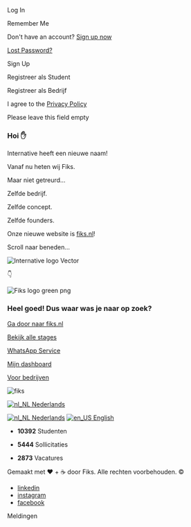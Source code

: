 Log In

Remember Me

Don't have an account? [Sign up now](https://fiks.nl/dashboard/?action=register)

[Lost Password?](https://fiks.nl/backend/?action=lostpassword&redirect_to=https%3A%2F%2Ffiks.nl%2F "Lost Password?")

Sign Up

Registreer als Student

Registreer als Bedrijf

I agree to the [Privacy Policy](https://fiks.nl/privacybeleid/)

Please leave this field empty

### Hoi ✋

Internative heeft een nieuwe naam!

Vanaf nu heten wij Fiks.

Maar niet getreurd…

Zelfde bedrijf.

Zelfde concept.

Zelfde founders.

Onze nieuwe website is [fiks.nl](https://fiks.nl/)!

Scroll naar beneden…

![Internative logo Vector](https://fiks.nl/wp-content/uploads/2021/04/Internative-logo-Vector.png)

👇

![Fiks logo green png](https://fiks.nl/wp-content/uploads/2021/04/Fiks-logo-green-png.png)

### Heel goed! Dus waar was je naar op zoek?

[Ga door naar fiks.nl](https://fiks.nl/)

[Bekijk alle stages](https://fiks.nl/stage/)

[WhatsApp Service](https://fiks.nl/whatsapp)

[Mijn dashboard](https://fiks.nl/dashboard)

[Voor bedrijven](https://fiks.nl/voor-bedrijven)

![fiks](https://fiks.nl/wp-content/uploads/2023/02/Fiks-logo-orange-webp.webp)

[![nl_NL](https://fiks.nl/wp-content/plugins/translatepress-multilingual/assets/images/flags/nl_NL.png) Nederlands](https://fiks.nl/internative/# "Nederlands")

[![nl_NL](https://fiks.nl/wp-content/plugins/translatepress-multilingual/assets/images/flags/nl_NL.png) Nederlands](https://fiks.nl/internative/# "Nederlands") [![en_US](https://fiks.nl/wp-content/plugins/translatepress-multilingual/assets/images/flags/en_US.png) English](https://fiks.nl/en/internative/ "English")

- **10392** Studenten

- **5444** Sollicitaties

- **2873** Vacatures

Gemaakt met ❤️ + ☕️ door Fiks. Alle rechten voorbehouden. ©


- [linkedin](https://www.linkedin.com/company/fiksnl/ "linkedin")
- [instagram](https://www.instagram.com/fiks.nl/ "instagram")
- [facebook](https://www.facebook.com/fiksjestage "facebook")

Meldingen